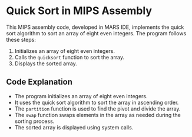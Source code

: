 # Quick Sort in MIPS Assembly

This MIPS assembly code, developed in MARS IDE, implements the quick sort algorithm to sort an array of eight even integers. The program follows these steps:

1. Initializes an array of eight even integers.
2. Calls the `quicksort` function to sort the array.
3. Displays the sorted array.

## Code Explanation

- The program initializes an array of eight even integers.
- It uses the quick sort algorithm to sort the array in ascending order.
- The `partition` function is used to find the pivot and divide the array.
- The `swap` function swaps elements in the array as needed during the sorting process.
- The sorted array is displayed using system calls.

